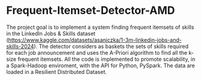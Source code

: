 # Frequent-Itemset-Detector-AMD
The project goal is to implement a system finding frequent itemsets of skills in the LinkedIn Jobs &
Skills dataset (https://www.kaggle.com/datasets/asaniczka/1-3m-linkedin-jobs-and-skills-2024). 
The detector considers as baskets the sets of skills required for each job announcement and uses the A-Priori algorithm to find all the
k-size frequent itemsets. 
All the code is implemented to promote scalability,
in a Spark-Hadoop enviroment, with the API for Python, PySpark.
The data are loaded in a Resilient Distributed Dataset. 
